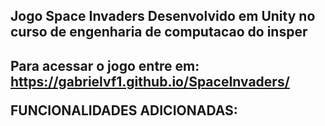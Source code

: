 <h2>Jogo Space Invaders Desenvolvido em Unity no curso de engenharia de computacao do insper<h2>

**Para acessar o jogo entre em:** https://gabrielvf1.github.io/SpaceInvaders/

<h8>FUNCIONALIDADES ADICIONADAS:<h8>
